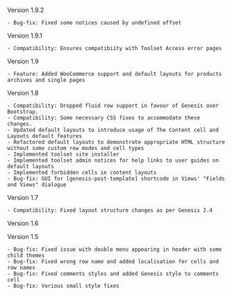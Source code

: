 Version 1.9.2

    - Bug-fix: Fixed some notices caused by undefined offset

Version 1.9.1

    - Compatibility: Ensures compatibiity with Toolset Access error pages

Version 1.9

    - Feature: Added WooCommerce support and default layouts for products archives and single pages

Version 1.8

    - Compatibility: Dropped fluid row support in favour of Genesis over Bootstrap.
    - Compatibility: Some necessary CSS fixes to accommodate these changes.
    - Updated default layouts to introduce usage of The Content cell and Layouts default features
    - Refactored default layouts to demonstrate appropriate HTML structure without some custom row modes and cell types 
    - Implemented toolset site installer
    - Implemented toolset admin notices for help links to user guides on default layouts
    - Implemented forbidden cells in content layouts
    - Bug-fix: GUI for [genesis-post-template] shortcode in Views' "Fields and Views" dialogue

Version 1.7

    - Compatibility: Fixed layout structure changes as per Genesis 2.4

Version 1.6

Version 1.5

    - Bug-fix: Fixed issue with double menu appearing in header with some child themes
    - Bug-fix: Fixed wrong row name and added localisation for cells and row names
    - Bug-fix: Fixed comments styles and added Genesis style to comments cell
    - Bug-fix: Various small style fixes

